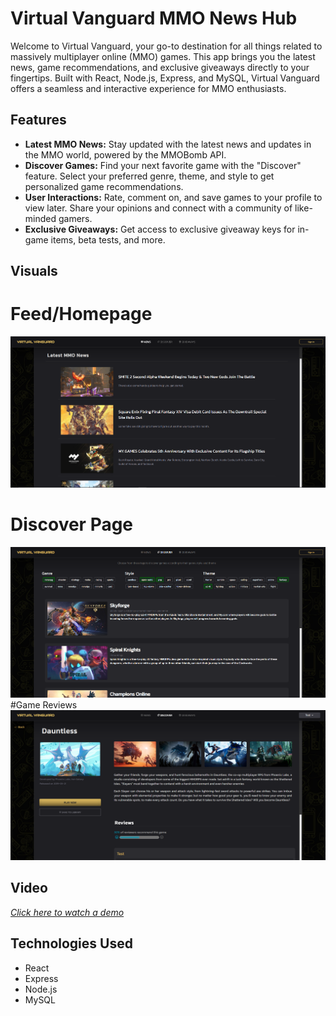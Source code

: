 # Virtual Vanguard MMO News Hub

Welcome to Virtual Vanguard, your go-to destination for all things related to massively multiplayer online (MMO) games. This app brings you the latest news, game recommendations, and exclusive giveaways directly to your fingertips. Built with React, Node.js, Express, and MySQL, Virtual Vanguard offers a seamless and interactive experience for MMO enthusiasts.

## Features

- **Latest MMO News:** Stay updated with the latest news and updates in the MMO world, powered by the MMOBomb API.
- **Discover Games:** Find your next favorite game with the "Discover" feature. Select your preferred genre, theme, and style to get personalized game recommendations.
- **User Interactions:** Rate, comment on, and save games to your profile to view later. Share your opinions and connect with a community of like-minded gamers.
- **Exclusive Giveaways:** Get access to exclusive giveaway keys for in-game items, beta tests, and more.

## Visuals

# Feed/Homepage
![Feed Page](client/src/images/virtual-vanguard-feed.png)
# Discover Page
![Discover Page](client/src/images/virtual-vanguard-discover.png)
#Game Reviews
![Review Page](client/src/images/virtual-vanguard-reviews.png)

## Video

*[Click here to watch a demo](https://www.awesomescreenshot.com/video/28188281?key=efdb6da74193eee69c3dd2c6fae12b77)*

## Technologies Used

- React
- Express
- Node.js
- MySQL

